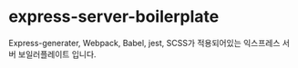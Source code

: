 # express-server-boilerplate
Express-generater, Webpack, Babel, jest, SCSS가 적용되어있는 익스프레스 서버 보일러플레이트 입니다.

